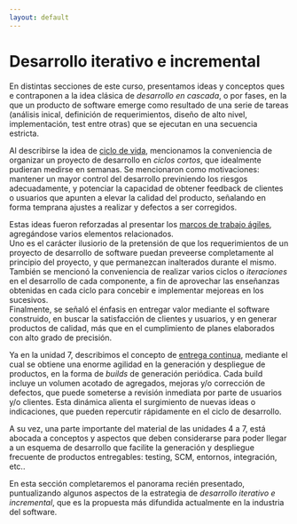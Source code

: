 ```yaml
---
layout: default
---
```


# Desarrollo iterativo e incremental
En distintas secciones de este curso, presentamos ideas y conceptos ques e contraponen a la idea clásica de _desarrollo en cascada_, o por fases, en la que un producto de software emerge como resultado de una serie de tareas (análisis inical, definición de requerimientos, diseño de alto nivel, implementación, test entre otras) que se ejecutan en una secuencia estricta.

Al describirse la idea de [ciclo de vida](../programacion-a-desarrollo/ciclo-de-vida), mencionamos la conveniencia de organizar un proyecto de desarrollo en _ciclos cortos_, que idealmente pudieran medirse en semanas. Se mencionaron como motivaciones: mantener un mayor control del desarrollo previniendo los riesgos adecuadamente, y potenciar la capacidad de obtener feedback de clientes o usuarios que apunten a elevar la calidad del producto, señalando en forma temprana ajustes a realizar y defectos a ser corregidos. 

Estas ideas fueron reforzadas al presentar los [marcos de trabajo ágiles](../programacion-a-desarrollo/intro-agil), agregándose varios elementos relacionados.  
Uno es el carácter ilusiorio de la pretensión de que los requerimientos de un proyecto de desarrollo de software puedan preveerse completamente al principio del proyecto, y que permanezcan inalterados durante el mismo.  
También se mencionó la conveniencia de realizar varios ciclos o _iteraciones_ en el desarrollo de cada componente, a fin de aprovechar las enseñanzas obtenidas en cada ciclo para concebir e implementar mejoreas en los sucesivos.  
Finalmente, se señaló el énfasis en entregar valor mediante el software construido, en buscar la satisfacción de clientes y usuarios, y en generar productos de calidad, más que en el cumplimiento de planes elaborados con alto grado de precisión.

Ya en la unidad 7, describimos el concepto de [entrega continua](../ci-cd/entrega-continua), mediante el cual se obtiene una enorme agilidad en la generación y despliegue de productos, en la forma de _builds_ de generación periódica.
Cada build incluye un volumen acotado de agregados, mejoras y/o corrección de defectos, que puede someterse a revisión inmediata por parte de usuarios y/o clientes.
Esta dinámica alienta el surgimiento de nuevas ideas o indicaciones, que pueden repercutir rápidamente en el ciclo de desarrollo.

A su vez, una parte importante del material de las unidades 4 a 7, está abocada a conceptos y aspectos que deben considerarse para poder llegar a un esquema de desarrollo que facilite la generación y despliegue frecuente de productos entregables: testing, SCM, entornos, integración, etc..

En esta sección completaremos el panorama recién presentado, puntualizando algunos aspectos de la estrategia de _desarrollo iterativo e incremental_, que es la propuesta más difundida actualmente en la industria del software.

